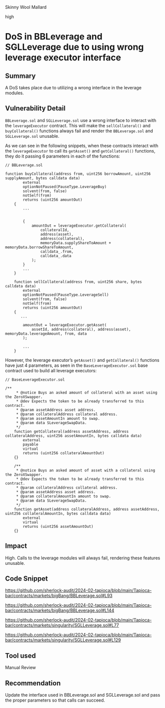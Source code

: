 Skinny Wool Mallard

high

# DoS in BBLeverage and SGLLeverage due to using wrong leverage executor interface

## Summary

A DoS takes place due to utilizing a wrong interface in the leverage modules.

## Vulnerability Detail

`BBLeverage.sol` and `SGLLeverage.sol` use a wrong interface to interact with the `leverageExecutor` contract. This will make the `sellCollateral()` and `buyCollateral()` functions always fail and render the `BBLeverage.sol` and `SGLLeverage.sol` unusable.

As we can see in the following snippets, when these contracts interact with the `leverageExecutor` to call its `getAsset()` and `getCollateral()` functions, they do it passing 6 parameters in each of the functions:

```solidity
// BBLeverage.sol

function buyCollateral(address from, uint256 borrowAmount, uint256 supplyAmount, bytes calldata data) 
        external
        optionNotPaused(PauseType.LeverageBuy)
        solvent(from, false)
        notSelf(from)  
        returns (uint256 amountOut) 
    { 
        ...

        
        { 
            amountOut = leverageExecutor.getCollateral( 
                collateralId, 
                address(asset),
                address(collateral),
                memoryData.supplyShareToAmount + memoryData.borrowShareToAmount,
                calldata_.from,
                calldata_.data
            );
        }
        ...
    }
    
    function sellCollateral(address from, uint256 share, bytes calldata data)
        external
        optionNotPaused(PauseType.LeverageSell)
        solvent(from, false)
        notSelf(from)
        returns (uint256 amountOut)
    {
       ...

        amountOut = leverageExecutor.getAsset(
            assetId, address(collateral), address(asset), memoryData.leverageAmount, from, data
        ); 

        ...
    }  
```

However, the leverage executor’s `getAsset()` and `getCollateral()` functions have just 4 parameters, as seen in the `BaseLeverageExecutor.sol` base contract used to build all leverage executors:

```solidity
// BaseLeverageExecutor.sol

/**
     * @notice Buys an asked amount of collateral with an asset using the ZeroXSwapper.
     * @dev Expects the token to be already transferred to this contract.
     * @param assetAddress asset address.
     * @param collateralAddress collateral address.
     * @param assetAmountIn amount to swap.
     * @param data SLeverageSwapData.
     */
    function getCollateral(address assetAddress, address collateralAddress, uint256 assetAmountIn, bytes calldata data)
        external
        payable
        virtual
        returns (uint256 collateralAmountOut)
    {}

    /**
     * @notice Buys an asked amount of asset with a collateral using the ZeroXSwapper.
     * @dev Expects the token to be already transferred to this contract.
     * @param collateralAddress collateral address.
     * @param assetAddress asset address.
     * @param collateralAmountIn amount to swap.
     * @param data SLeverageSwapData.
     */
    function getAsset(address collateralAddress, address assetAddress, uint256 collateralAmountIn, bytes calldata data)
        external
        virtual
        returns (uint256 assetAmountOut)
    {}
```

## Impact

High. Calls to the leverage modules will always fail, rendering these features unusable.

## Code Snippet

https://github.com/sherlock-audit/2024-02-tapioca/blob/main/Tapioca-bar/contracts/markets/bigBang/BBLeverage.sol#L93

https://github.com/sherlock-audit/2024-02-tapioca/blob/main/Tapioca-bar/contracts/markets/bigBang/BBLeverage.sol#L144

https://github.com/sherlock-audit/2024-02-tapioca/blob/main/Tapioca-bar/contracts/markets/singularity/SGLLeverage.sol#L77

https://github.com/sherlock-audit/2024-02-tapioca/blob/main/Tapioca-bar/contracts/markets/singularity/SGLLeverage.sol#L129

## Tool used

Manual Review

## Recommendation

Update the interface used in BBLeverage.sol and SGLLeverage.sol and pass the proper parameters so that calls can succeed.
